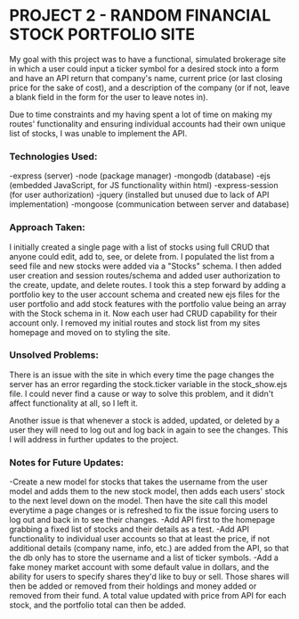# PROJECT 2 - RANDOM FINANCIAL STOCK PORTFOLIO SITE

My goal with this project was to have a functional, simulated brokerage site in which a user could input a ticker symbol for a desired stock into a form and have an API return that company's name, current price (or last closing price for the sake of cost), and a description of the company (or if not, leave a blank field in the form for the user to leave notes in).

Due to time constraints and my having spent a lot of time on making my routes' functionality and ensuring individual accounts had their own unique list of stocks, I was unable to implement the API.

### Technologies Used:
-express (server)
-node (package manager)
-mongodb (database)
-ejs (embedded JavaScript, for JS functionality within html)
-express-session (for user authorization)
-jquery (installed but unused due to lack of API implementation)
-mongoose (communication between server and database)

### Approach Taken:
I initially created a single page with a list of stocks using full CRUD that anyone could edit, add to, see, or delete from. I populated the list from a seed file and new stocks were added via a "Stocks" schema. I then added user creation and session routes/schema and added user authorization to the create, update, and delete routes. I took this a step forward by adding a portfolio key to the user account schema and created new ejs files for the user portfolio and add stock features with the portfolio value being an array with the Stock schema in it. Now each user had CRUD capability for their account only. I removed my initial routes and stock list from my sites homepage and moved on to styling the site.

### Unsolved Problems:
There is an issue with the site in which every time the page changes the server has an error regarding the stock.ticker variable in the stock_show.ejs file. I could never find a cause or way to solve this problem, and it didn't affect functionality at all, so I left it.

Another issue is that whenever a stock is added, updated, or deleted by a user they will need to log out and log back in again to see the changes. This I will address in further updates to the project.

### Notes for Future Updates:
-Create a new model for stocks that takes the username from the user model and adds them to the new stock model, then adds each users' stock to the next level down on the model. Then have the site call this model everytime a page changes or is refreshed to fix the issue forcing users to log out and back in to see their changes.
-Add API first to the homepage grabbing a fixed list of stocks and their details as a test.
-Add API functionality to individual user accounts so that at least the price, if not additional details (company name, info, etc.) are added from the API, so that the db only has to store the username and a list of ticker symbols.
-Add a fake money market account with some default value in dollars, and the ability for users to specify shares they'd like to buy or sell. Those shares will then be added or removed from their holdings and money added or removed from their fund. A total value updated with price from API for each stock, and the portfolio total can then be added.
